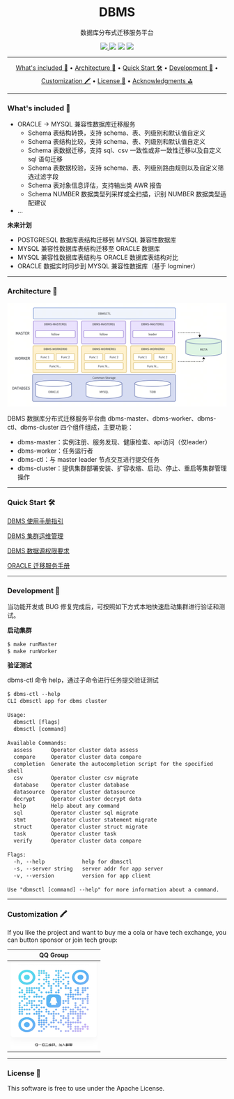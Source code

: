 <h1 align="center">
  DBMS
</h1>

<p align="center">
数据库分布式迁移服务平台
</p>

<div align="center">
  <a href="https://github.com/wentaojin/dbms/actions">
		<img src="https://img.shields.io/github/actions/workflow/status/wentaojin/dbms/release.yml"/>
  </a>
  <img src="https://img.shields.io/github/license/wentaojin/dbms"/>
  <img src="https://img.shields.io/github/downloads/wentaojin/dbms/total">
  <img src="https://img.shields.io/github/issues/wentaojin/dbms">
</div>

-------
<p align="center">
    <a href="#whats-included-">What's included 🚀</a> &bull;
    <a href="#architecture-">Architecture 🌈</a> &bull;
    <a href="#quick-start-">Quick Start 🛠️</a> &bull;
    <a href="#development-">Development 🧬</a> &bull;
    <a href="#customization-">Customization 🖍️</a> &bull;
    <a href="#license-">License 📓</a> &bull;
    <a href="#acknowledgments-">Acknowledgments ⛳</a>
</p>

-------
### What's included 🚀

- ORACLE -> MYSQL 兼容性数据库迁移服务
  - Schema 表结构转换，支持 schema、表、列级别和默认值自定义
  - Schema 表结构比较，支持 schema、表、列级别和默认值自定义
  - Schema 表数据迁移，支持 sql、csv 一致性或非一致性迁移以及自定义 sql 语句迁移
  - Schema 表数据校验，支持 schema、表、列级别路由规则以及自定义筛选过滤字段
  - Schema 表对象信息评估，支持输出类 AWR 报告
  - Schema NUMBER 数据类型列采样或全扫描，识别 NUMBER 数据类型适配建议
- ...

**未来计划**
- POSTGRESQL 数据库表结构迁移到 MYSQL 兼容性数据库
- MYSQL 兼容性数据库表结构迁移至 ORACLE 数据库
- MYSQL 兼容性数据库表结构与 ORACLE 数据库表结构对比
- ORACLE 数据实时同步到 MYSQL 兼容性数据库（基于 logminer）

------
### Architecture 🌈

![DBMS ARCH](/image/dbms-arch.png "DBMS ARCH")

DBMS 数据库分布式迁移服务平台由 dbms-master、dbms-worker、dbms-ctl、dbms-cluster 四个组件组成，主要功能：
- dbms-master：实例注册、服务发现、健康检查、api访问（仅leader）
- dbms-worker：任务运行者
- dbms-ctl：与 master leader 节点交互进行提交任务
- dbms-cluster：提供集群部署安装、扩容收缩、启动、停止、重启等集群管理操作

------
### Quick Start 🛠️

[DBMS 使用手册指引](doc/quick_start.md)

[DBMS 集群运维管理](doc/dbms_operation.md)

[DBMS 数据源权限要求](doc/dbms_permissions.md)

[ORACLE 迁移服务手册](doc/oracle_migrate_manual.md)

-------
### Development 🧬
当功能开发或 BUG 修复完成后，可按照如下方式本地快速启动集群进行验证和测试。

**启动集群**
```shell
$ make runMaster
$ make runWorker
```
**验证测试**

dbms-ctl 命令 help，通过子命令进行任务提交验证测试
```shell
$ dbms-ctl --help
CLI dbmsctl app for dbms cluster

Usage:
  dbmsctl [flags]
  dbmsctl [command]

Available Commands:
  assess      Operator cluster data assess
  compare     Operator cluster data compare
  completion  Generate the autocompletion script for the specified shell
  csv         Operator cluster csv migrate
  database    Operator cluster database
  datasource  Operator cluster datasource
  decrypt     Operator cluster decrypt data
  help        Help about any command
  sql         Operator cluster sql migrate
  stmt        Operator cluster statement migrate
  struct      Operator cluster struct migrate
  task        Operator cluster task
  verify      Operator cluster data compare

Flags:
  -h, --help            help for dbmsctl
  -s, --server string   server addr for app server
  -v, --version         version for app client

Use "dbmsctl [command] --help" for more information about a command.
```

-------
### Customization 🖍️
If you like the project and want to buy me a cola or have tech exchange, you can button sponsor or join tech group:

| QQ Group                                      |
|-----------------------------------------------|
| <img src="image/tech-exchange.jpg" height="200" width="200"/> |


-------
### License 📓

This software is free to use under the Apache License.
